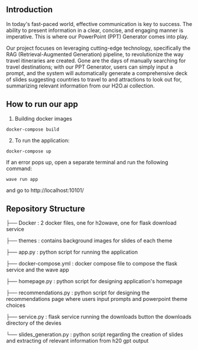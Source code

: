 ## Introduction

In today's fast-paced world, effective communication is key to success. The ability to present information in a clear, concise, and engaging manner is imperative. This is where our PowerPoint (PPT) Generator comes into play.

Our project focuses on leveraging cutting-edge technology, specifically the RAG (Retrieval-Augmented Generation) pipeline, to revolutionize the way travel itineraries are created. Gone are the days of manually searching for travel destinations; with our PPT Generator, users can simply input a prompt, and the system will automatically generate a comprehensive deck of slides suggesting countries to travel to and attractions to look out for, summarizing relevant information from our H2O.ai collection.

## How to run our app

1. Building docker images

```
docker-compose build
```


2. To run the application:

```
docker-compose up
```
If an error pops up, open a separate terminal and run the following command:
```
wave run app
```
and go to http://localhost:10101/ 

## Repository Structure
    
├── Docker                  : 2 docker files, one for h2owave, one for flask download service

├── themes                  : contains background images for slides of each theme

├── app.py                  : python script for running the application

├── docker-compose.yml      : docker compose file to compose the flask service and the wave app

├── homepage.py             : python script for designing application's homepage

├── recommendations.py      : python script for designing the recommendations page where users input prompts and powerpoint theme choices 

├── service.py              : flask service running the downloads button the downloads directory of the devies

└── slides_generation.py    : python script regarding the creation of slides and extracting of relevant information from h20 gpt output


